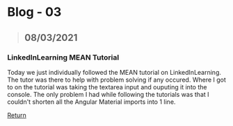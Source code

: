 # Blog - 03
> ## 08/03/2021

### LinkedInLearning MEAN Tutorial

Today we just individually followed the MEAN tutorial on LinkedInLearning. The tutor was there to help with problem solving if any occured. Where I got to on the tutorial was taking the textarea input and ouputing it into the console. The only problem I had while following the tutorials was that I couldn't shorten all the Angular Material imports into 1 line.


[Return](https://stewartnz.github.io/WEB701-Blogs/)
